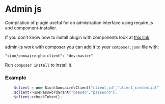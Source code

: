 # Admin js

Compilation of plugin useful for an admistration interface using require js and compoment-installer.

If you don't know how to install plugin with components look at [this link](https://github.com/RobLoach/component-installer)

admin-js work with composer you can add it to your `composer.json` file
with:

    "sion/annuaire-php-client": "dev-master"

Run `composer install` to install it.

### Example 

```php
    $client = new Sion\Annuaire\Client("client_id","client_credential");
    $client->usePasswordGrant("pseudo","password");
    $client->checkToken();
```